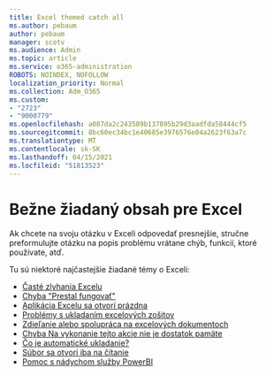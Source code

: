 ```yaml
---
title: Excel themed catch all
ms.author: pebaum
author: pebaum
manager: scotv
ms.audience: Admin
ms.topic: article
ms.service: o365-administration
ROBOTS: NOINDEX, NOFOLLOW
localization_priority: Normal
ms.collection: Adm_O365
ms.custom:
- "2723"
- "9000779"
ms.openlocfilehash: a087da2c243589b137895b29d3aadfda58444cf5
ms.sourcegitcommit: 8bc60ec34bc1e40685e3976576e04a2623f63a7c
ms.translationtype: MT
ms.contentlocale: sk-SK
ms.lasthandoff: 04/15/2021
ms.locfileid: "51813523"
---
```

# <a name="commonly-requested-content-for-excel"></a>Bežne žiadaný obsah pre Excel

Ak chcete na svoju otázku v Exceli odpovedať presnejšie, stručne preformulujte otázku na popis problému vrátane chýb, funkcií, ktoré používate, atď. 

Tu sú niektoré najčastejšie žiadané témy o Exceli:

- [Časté zlyhania Excelu](https://support.office.com/article/Excel-not-responding-hangs-freezes-or-stops-working-37E7D3C9-9E84-40BF-A805-4CA6853A1FF4)
- [Chyba "Prestal fungovať"](https://support.office.com/client/52bd7985-4e99-4a35-84c8-2d9b8301a2fa)
- [Aplikácia Excelu sa otvorí prázdna](https://docs.microsoft.com/office/troubleshoot/excel/excel-opens-blank)
- [Problémy s ukladaním excelových zošitov](https://docs.microsoft.com/office/troubleshoot/excel/issue-when-save-excel-workbooks)
- [Zdieľanie alebo spolupráca na excelových dokumentoch](https://support.office.com/article/7152aa8b-b791-414c-a3bb-3024e46fb104)
- [Chyba Na vykonanie tejto akcie nie je dostatok pamäte](https://docs.microsoft.com/office/troubleshoot/excel/available-resources-errors)
- [Čo je automatické ukladanie?](https://support.office.com/article/6d6bd723-ebfd-4e40-b5f6-ae6e8088f7a5)
- [Súbor sa otvorí iba na čítanie](https://support.office.com/article/why-did-my-file-open-read-only-3ab4b792-da50-4b38-8628-14c64e1f1d15)
- [Pomoc s nádychom služby PowerBI](https://powerbi.microsoft.com/support/)